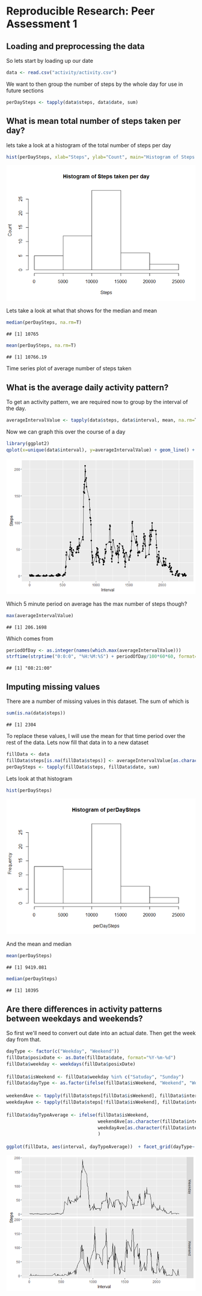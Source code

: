 # Reproducible Research: Peer Assessment 1


## Loading and preprocessing the data
So lets start by loading up our date


```r
data <- read.csv("activity/activity.csv")
```
We want to then group the number of steps by the whole day for use in future sections

```r
perDaySteps <- tapply(data$steps, data$date, sum)
```


## What is mean total number of steps taken per day?
lets take a look at a histogram of the total number of steps per day

```r
hist(perDaySteps, xlab="Steps", ylab="Count", main="Histogram of Steps taken per day")
```

![](PA1_template_files/figure-html/unnamed-chunk-3-1.png)<!-- -->

Lets take a look at what that shows for the median and mean

```r
median(perDaySteps, na.rm=T)
```

```
## [1] 10765
```

```r
mean(perDaySteps, na.rm=T)
```

```
## [1] 10766.19
```

Time series plot of average number of steps taken


## What is the average daily activity pattern?
To get an activity pattern, we are required now to group by the interval of the day. 

```r
averageIntervalValue <- tapply(data$steps, data$interval, mean, na.rm=T)
```

Now we can graph this over the course of a day


```r
library(ggplot2)
qplot(x=unique(data$interval), y=averageIntervalValue) + geom_line() + labs(x="Interval", y="Steps", main="Number of steps on average per time interval")
```

![](PA1_template_files/figure-html/unnamed-chunk-6-1.png)<!-- -->

Which 5 minute period on average has the max number of steps though?

```r
max(averageIntervalValue)
```

```
## [1] 206.1698
```

Which comes from


```r
periodOfDay <- as.integer(names(which.max(averageIntervalValue)))
strftime(strptime("0:0:0", "%H:%M:%S") + periodOfDay/100*60*60, format="%H:%M:%S")
```

```
## [1] "08:21:00"
```

## Imputing missing values
There are a number of missing values in this dataset. The sum of which is

```r
sum(is.na(data$steps))
```

```
## [1] 2304
```

To replace these values, I will use the mean for that time period over the rest of the data. Lets now fill that data in to a new dataset


```r
fillData <- data
fillData$steps[is.na(fillData$steps)] <- averageIntervalValue[as.character(fillData$interval)][[1]]
perDaySteps <- tapply(fillData$steps, fillData$date, sum)
```

Lets look at that histogram

```r
hist(perDaySteps)
```

![](PA1_template_files/figure-html/unnamed-chunk-11-1.png)<!-- -->

And the mean and median

```r
mean(perDaySteps)
```

```
## [1] 9419.081
```

```r
median(perDaySteps)
```

```
## [1] 10395
```

## Are there differences in activity patterns between weekdays and weekends?
So first we'll need to convert out date into an actual date. Then get the week day from that.


```r
dayType <- factor(c("Weekday", "Weekend"))
fillData$posixDate <- as.Date(fillData$date, format="%Y-%m-%d")
fillData$weekday <- weekdays(fillData$posixDate)

fillData$isWeekend <- fillData$weekday %in% c("Satuday", "Sunday")
fillData$dayType <- as.factor(ifelse(fillData$isWeekend, "Weekend", "Weekday"))

weekendAve <- tapply(fillData$steps[fillData$isWeekend], fillData$interval[fillData$isWeekend], mean, na.rm=T)
weekdayAve <- tapply(fillData$steps[!fillData$isWeekend], fillData$interval[!fillData$isWeekend], mean, na.rm=T)

fillData$dayTypeAverage <- ifelse(fillData$isWeekend,
                                  weekendAve[as.character(fillData$interval)],
                                  weekdayAve[as.character(fillData$interval)]
                                  )

ggplot(fillData, aes(interval, dayTypeAverage))  + facet_grid(dayType~.) + geom_line() + labs(x="Interval", y="Steps")
```

![](PA1_template_files/figure-html/unnamed-chunk-13-1.png)<!-- -->
